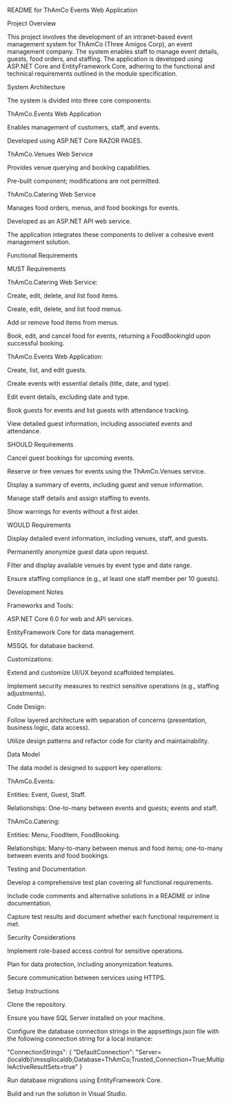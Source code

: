 README for ThAmCo Events Web Application

Project Overview

This project involves the development of an intranet-based event management system for ThAmCo (Three Amigos Corp), an event management company. The system enables staff to manage event details, guests, food orders, and staffing. The application is developed using ASP.NET Core and EntityFramework Core, adhering to the functional and technical requirements outlined in the module specification.

System Architecture

The system is divided into three core components:

ThAmCo.Events Web Application

Enables management of customers, staff, and events.

Developed using ASP.NET Core RAZOR PAGES.

ThAmCo.Venues Web Service

Provides venue querying and booking capabilities.

Pre-built component; modifications are not permitted.

ThAmCo.Catering Web Service

Manages food orders, menus, and food bookings for events.

Developed as an ASP.NET API web service.

The application integrates these components to deliver a cohesive event management solution.

Functional Requirements

MUST Requirements

ThAmCo.Catering Web Service:

Create, edit, delete, and list food items.

Create, edit, delete, and list food menus.

Add or remove food items from menus.

Book, edit, and cancel food for events, returning a FoodBookingId upon successful booking.

ThAmCo.Events Web Application:

Create, list, and edit guests.

Create events with essential details (title, date, and type).

Edit event details, excluding date and type.

Book guests for events and list guests with attendance tracking.

View detailed guest information, including associated events and attendance.

SHOULD Requirements

Cancel guest bookings for upcoming events.

Reserve or free venues for events using the ThAmCo.Venues service.

Display a summary of events, including guest and venue information.

Manage staff details and assign staffing to events.

Show warnings for events without a first aider.

WOULD Requirements

Display detailed event information, including venues, staff, and guests.

Permanently anonymize guest data upon request.

Filter and display available venues by event type and date range.

Ensure staffing compliance (e.g., at least one staff member per 10 guests).

Development Notes

Frameworks and Tools:

ASP.NET Core 6.0 for web and API services.

EntityFramework Core for data management.

MSSQL for database backend.

Customizations:

Extend and customize UI/UX beyond scaffolded templates.

Implement security measures to restrict sensitive operations (e.g., staffing adjustments).

Code Design:

Follow layered architecture with separation of concerns (presentation, business logic, data access).

Utilize design patterns and refactor code for clarity and maintainability.

Data Model

The data model is designed to support key operations:

ThAmCo.Events:

Entities: Event, Guest, Staff.

Relationships: One-to-many between events and guests; events and staff.

ThAmCo.Catering:

Entities: Menu, FoodItem, FoodBooking.

Relationships: Many-to-many between menus and food items; one-to-many between events and food bookings.

Testing and Documentation

Develop a comprehensive test plan covering all functional requirements.

Include code comments and alternative solutions in a README or inline documentation.

Capture test results and document whether each functional requirement is met.

Security Considerations

Implement role-based access control for sensitive operations.

Plan for data protection, including anonymization features.

Secure communication between services using HTTPS.

Setup Instructions

Clone the repository.

Ensure you have SQL Server installed on your machine.

Configure the database connection strings in the appsettings.json file with the following connection string for a local instance:

"ConnectionStrings": {
    "DefaultConnection": "Server=(localdb)\\mssqllocaldb;Database=ThAmCo;Trusted_Connection=True;MultipleActiveResultSets=true"
}

Run database migrations using EntityFramework Core.

Build and run the solution in Visual Studio.
